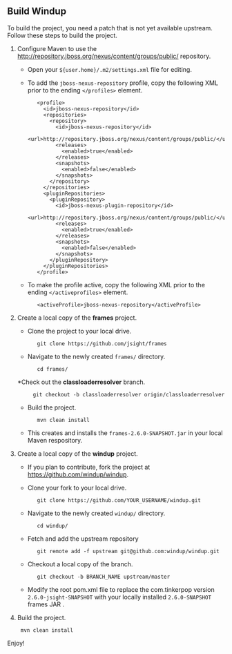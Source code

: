 ## Build Windup

To build the project, you need a patch that is not yet available upstream. Follow these steps to build the project.

1. Configure Maven to use the <http://repository.jboss.org/nexus/content/groups/public/> repository.
   * Open your `${user.home}/.m2/settings.xml` file for editing.
   * To add the `jboss-nexus-repository` profile, copy the following XML prior to the ending `</profiles>` element.

            <profile>
              <id>jboss-nexus-repository</id>
              <repositories>
                <repository>
                  <id>jboss-nexus-repository</id>
                  <url>http://repository.jboss.org/nexus/content/groups/public/</url>
                  <releases>
                    <enabled>true</enabled>
                  </releases>
                  <snapshots>
                    <enabled>false</enabled>
                  </snapshots>
                </repository>
              </repositories>
              <pluginRepositories>
                <pluginRepository>
                  <id>jboss-nexus-plugin-repository</id>
                  <url>http://repository.jboss.org/nexus/content/groups/public/</url>
                  <releases>
                    <enabled>true</enabled>
                  </releases>
                  <snapshots>
                    <enabled>false</enabled>
                  </snapshots>
                </pluginRepository>
              </pluginRepositories>
            </profile>

   * To make the profile active, copy the following XML prior to the ending `</activeprofiles>` element.

            <activeProfile>jboss-nexus-repository</activeProfile> 

2. Create a local copy of the **frames** project.
   * Clone the project to your local drive.
 
            git clone https://github.com/jsight/frames
   * Navigate to the newly created `frames/` directory.

            cd frames/
   *Check out the **classloaderresolver** branch.

            git checkout -b classloaderresolver origin/classloaderresolver
   * Build the project.

            mvn clean install
   * This creates and installs the `frames-2.6.0-SNAPSHOT.jar` in your local Maven respository.
3. Create a local copy of the **windup** project.
   * If you plan to contribute, fork the project at <https://github.com/windup/windup>.
   * Clone your fork to your local drive.

            git clone https://github.com/YOUR_USERNAME/windup.git
   * Navigate to the newly created `windup/` directory.

            cd windup/
   * Fetch and add the upstream repository

            git remote add -f upstream git@github.com:windup/windup.git
   * Checkout a local copy of the branch.

            git checkout -b BRANCH_NAME upstream/master
    * Modify the root pom.xml file to replace the com.tinkerpop version `2.6.0-jsight-SNAPSHOT` with your locally installed `2.6.0-SNAPSHOT` frames JAR .
5. Build the project.

        mvn clean install

Enjoy!
